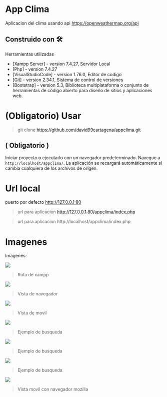 # App Clima
Aplicacion del clima usando api https://openweathermap.org/api

## Construido con 🛠️
Herramientas utilizadas

- [Xampp Server] - version 7.4.27, Servidor Local
- [Php] - version 7.4.27
- [VisualStudioCode] - version 1.76.0, Editor de codigo
- [Git] - version 2.34.1, Sistema de control de versiones
- [Bootstrap] - version 5.3, Biblioteca multiplataforma o conjunto de herramientas de código abierto para diseño de sitios y aplicaciones web.

# (Obligatorio) Usar
> git clone https://github.com/david99cartagena/appclima.git

## ( Obligatorio )
Iniciar proyecto o ejecutarlo con un navegador predeterminado. Navegue a `http://localhost/appclima/`. La aplicación se recargará automáticamente si cambia cualquiera de los archivos de origen.

# Url local
puerto por defecto http://127.0.0.1:80

> url para aplicacion http://127.0.0.1:80/appclima/index.php

> url para aplicacion http://localhost/appclima/index.php

# Imagenes

Imagenes:

![](https://raw.githubusercontent.com/david99cartagena/appclima/main/imagenes/Screenshot_1.png)
> Ruta de xampp

![](https://raw.githubusercontent.com/david99cartagena/appclima/main/imagenes/Screenshot_2.png)
> Vista de navegador

![](https://raw.githubusercontent.com/david99cartagena/appclima/main/imagenes/Screenshot_3.png)
> Vista de movil

![](https://raw.githubusercontent.com/david99cartagena/appclima/main/imagenes/Screenshot_4.png)
> Ejemplo de busqueda

![](https://raw.githubusercontent.com/david99cartagena/appclima/main/imagenes/Screenshot_5.png)
> Ejemplo de busqueda

![](https://raw.githubusercontent.com/david99cartagena/appclima/main/imagenes/Screenshot_6.png)
> Ejemplo de busqueda

![](https://raw.githubusercontent.com/david99cartagena/appclima/main/imagenes/Screenshot_7.png)
> Vista movil con navegador mozilla